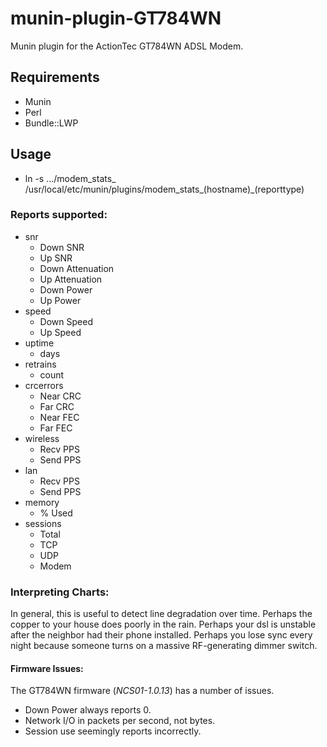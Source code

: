 # munin-plugin-GT784WN
Munin plugin for the ActionTec GT784WN ADSL Modem.

## Requirements
  * Munin
  * Perl
  * Bundle::LWP

## Usage
  * ln -s .../modem_stats_ /usr/local/etc/munin/plugins/modem_stats_(hostname)_(reporttype)

### Reports supported:
  * snr 
    * Down SNR 
    * Up SNR
    * Down Attenuation
    * Up Attenuation
    * Down Power
    * Up Power
  * speed 
    * Down Speed
    * Up Speed
  * uptime
    * days
  * retrains
    * count
  * crcerrors
    * Near CRC
    * Far CRC
    * Near FEC
    * Far FEC
  * wireless
    * Recv PPS
    * Send PPS
  * lan
    * Recv PPS
    * Send PPS
  * memory
    * % Used
  * sessions
    * Total
    * TCP
    * UDP
    * Modem

### Interpreting Charts:
In general, this is useful to detect line degradation over time.  Perhaps the copper to your house does poorly in the
rain.  Perhaps your dsl is unstable after the neighbor had their phone installed.  Perhaps you lose sync every night
because someone turns on a massive RF-generating dimmer switch.


#### Firmware Issues:
The GT784WN firmware (*NCS01-1.0.13*) has a number of issues.

  * Down Power always reports 0.
  * Network I/O in packets per second, not bytes.
  * Session use seemingly reports incorrectly.

